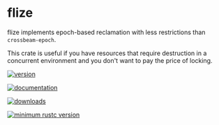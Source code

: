 # flize

flize implements epoch-based reclamation with less restrictions than `crossbeam-epoch`.

This crate is useful if you have resources that require destruction
in a concurrent environment and you don't want to pay the price of locking.

[![version](https://img.shields.io/crates/v/flize)](https://crates.io/crates/flize)

[![documentation](https://docs.rs/flize/badge.svg)](https://docs.rs/flize)

[![downloads](https://img.shields.io/crates/d/flize)](https://crates.io/crates/flize)

[![minimum rustc version](https://img.shields.io/badge/rustc-1.44.1-orange.svg)](https://crates.io/crates/flize)
